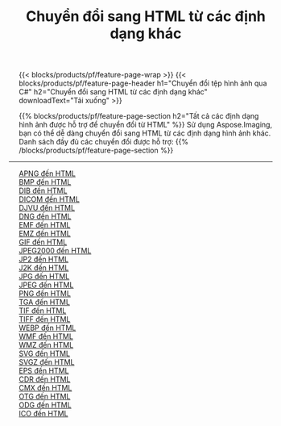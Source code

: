 ﻿---
title: Chuyển đổi sang HTML từ các định dạng khác 
weight: 3920
url: /vi/java/conversion/to/html 
lang: vi
langdirlevel: 2
locales: zh-hans,ja,it,ru,de,es,fr,nl,id,lt,pl,pt,vi,tr,ko,zh-hant,ar,hi,th,sv,cs,uk,he
description: Sử dụng Aspose.Imaging, bạn có thể dễ dàng chuyển đổi sang HTML từ các định dạng khác
---

{{< blocks/products/pf/feature-page-wrap >}}
{{< blocks/products/pf/feature-page-header h1="Chuyển đổi tệp hình ảnh qua C#" h2="Chuyển đổi sang HTML từ các định dạng khác" downloadText="Tải xuống" >}}


{{% blocks/products/pf/feature-page-section  h2="Tất cả các định dạng hình ảnh được hỗ trợ để chuyển đổi từ HTML" %}}
Sử dụng Aspose.Imaging, bạn có thể dễ dàng chuyển đổi sang HTML từ các định dạng hình ảnh khác.
<br/>
Danh sách đầy đủ các chuyển đổi được hỗ trợ:
{{% /blocks/products/pf/feature-page-section %}}
<div class="container-fluid productfamilypage bg-gray">
    <div class="convertypes bg-gray agp-content section">
        <div class="container">
		<hr style="margin-left:-20px;"/>
		<div class="row other-converters">
		    <div class='col-md-2 other-converter remove-lp remove-rp'><a href="/imaging/vi/java/conversion/apng-to-html" >APNG đến HTML</a></div>
<div class='col-md-2 other-converter remove-lp remove-rp'><a href="/imaging/vi/java/conversion/bmp-to-html" >BMP đến HTML</a></div>
<div class='col-md-2 other-converter remove-lp remove-rp'><a href="/imaging/vi/java/conversion/dib-to-html" >DIB đến HTML</a></div>
<div class='col-md-2 other-converter remove-lp remove-rp'><a href="/imaging/vi/java/conversion/dicom-to-html" >DICOM đến HTML</a></div>
<div class='col-md-2 other-converter remove-lp remove-rp'><a href="/imaging/vi/java/conversion/djvu-to-html" >DJVU đến HTML</a></div>
<div class='col-md-2 other-converter remove-lp remove-rp'><a href="/imaging/vi/java/conversion/dng-to-html" >DNG đến HTML</a></div>
<div class='col-md-2 other-converter remove-lp remove-rp'><a href="/imaging/vi/java/conversion/emf-to-html" >EMF đến HTML</a></div>
<div class='col-md-2 other-converter remove-lp remove-rp'><a href="/imaging/vi/java/conversion/emz-to-html" >EMZ đến HTML</a></div>
<div class='col-md-2 other-converter remove-lp remove-rp'><a href="/imaging/vi/java/conversion/gif-to-html" >GIF đến HTML</a></div>
<div class='col-md-2 other-converter remove-lp remove-rp'><a href="/imaging/vi/java/conversion/jpeg2000-to-html" >JPEG2000 đến HTML</a></div>
<div class='col-md-2 other-converter remove-lp remove-rp'><a href="/imaging/vi/java/conversion/jp2-to-html" >JP2 đến HTML</a></div>
<div class='col-md-2 other-converter remove-lp remove-rp'><a href="/imaging/vi/java/conversion/j2k-to-html" >J2K đến HTML</a></div>
<div class='col-md-2 other-converter remove-lp remove-rp'><a href="/imaging/vi/java/conversion/jpg-to-html" >JPG đến HTML</a></div>
<div class='col-md-2 other-converter remove-lp remove-rp'><a href="/imaging/vi/java/conversion/jpeg-to-html" >JPEG đến HTML</a></div>
<div class='col-md-2 other-converter remove-lp remove-rp'><a href="/imaging/vi/java/conversion/png-to-html" >PNG đến HTML</a></div>
<div class='col-md-2 other-converter remove-lp remove-rp'><a href="/imaging/vi/java/conversion/tga-to-html" >TGA đến HTML</a></div>
<div class='col-md-2 other-converter remove-lp remove-rp'><a href="/imaging/vi/java/conversion/tif-to-html" >TIF đến HTML</a></div>
<div class='col-md-2 other-converter remove-lp remove-rp'><a href="/imaging/vi/java/conversion/tiff-to-html" >TIFF đến HTML</a></div>
<div class='col-md-2 other-converter remove-lp remove-rp'><a href="/imaging/vi/java/conversion/webp-to-html" >WEBP đến HTML</a></div>
<div class='col-md-2 other-converter remove-lp remove-rp'><a href="/imaging/vi/java/conversion/wmf-to-html" >WMF đến HTML</a></div>
<div class='col-md-2 other-converter remove-lp remove-rp'><a href="/imaging/vi/java/conversion/wmz-to-html" >WMZ đến HTML</a></div>
<div class='col-md-2 other-converter remove-lp remove-rp'><a href="/imaging/vi/java/conversion/svg-to-html" >SVG đến HTML</a></div>
<div class='col-md-2 other-converter remove-lp remove-rp'><a href="/imaging/vi/java/conversion/svgz-to-html" >SVGZ đến HTML</a></div>
<div class='col-md-2 other-converter remove-lp remove-rp'><a href="/imaging/vi/java/conversion/eps-to-html" >EPS đến HTML</a></div>
<div class='col-md-2 other-converter remove-lp remove-rp'><a href="/imaging/vi/java/conversion/cdr-to-html" >CDR đến HTML</a></div>
<div class='col-md-2 other-converter remove-lp remove-rp'><a href="/imaging/vi/java/conversion/cmx-to-html" >CMX đến HTML</a></div>
<div class='col-md-2 other-converter remove-lp remove-rp'><a href="/imaging/vi/java/conversion/otg-to-html" >OTG đến HTML</a></div>
<div class='col-md-2 other-converter remove-lp remove-rp'><a href="/imaging/vi/java/conversion/odg-to-html" >ODG đến HTML</a></div>
<div class='col-md-2 other-converter remove-lp remove-rp'><a href="/imaging/vi/java/conversion/ico-to-html" >ICO đến HTML</a></div>
                </div>
        </div>
    </div>
</div>
<br/>

